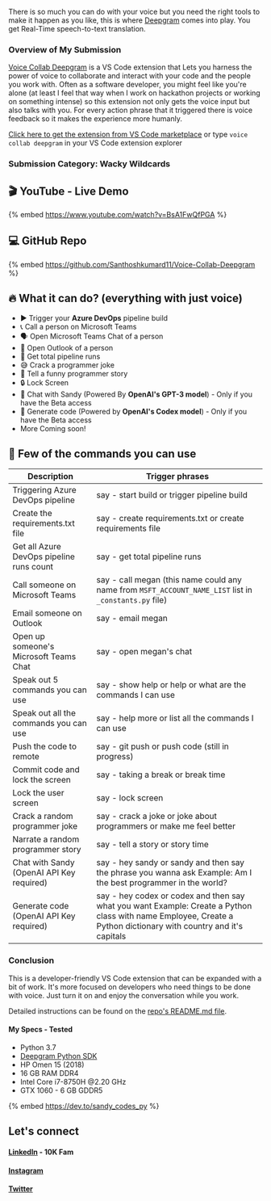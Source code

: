 There is so much you can do with your voice but you need the right tools to make it happen as you like, this is where [Deepgram](https://console.deepgram.com/signup) comes into play. You get Real-Time speech-to-text translation.

### Overview of My Submission
[Voice Collab Deepgram](https://marketplace.visualstudio.com/items?itemName=sandy-codes-py.voice-collab-deepgram) is a VS Code extension that Lets you harness the power of voice to collaborate and interact with your code and the people you work with. Often as a software developer, you might feel like you're alone (at least I feel that way when I work on hackathon projects or working on something intense) so this extension not only gets the voice input but also talks with you. For every action phrase that it triggered there is voice feedback so it makes the experience more humanly.

[Click here to get the extension from VS Code marketplace](https://marketplace.visualstudio.com/items?itemName=sandy-codes-py.voice-collab-deepgram) or type `voice collab deepgram` in your VS Code extension explorer

### Submission Category: Wacky Wildcards


## 🎬 YouTube - Live Demo

{% embed https://www.youtube.com/watch?v=BsA1FwQfPGA %}


## 💻 GitHub Repo

{% embed https://github.com/Santhoshkumard11/Voice-Collab-Deepgram %}


## 🔥 What it can do? (everything with just voice)

- ▶ Trigger your **Azure DevOps** pipeline build
- 📞 Call a person on Microsoft Teams
- 🗣 Open Microsoft Teams Chat of a person
- 📩 Open Outlook of a person 
- 🔁 Get total pipeline runs
- 😅 Crack a programmer joke
- 📝 Tell a funny programmer story
- 🔒 Lock Screen
- 🤖 Chat with Sandy (Powered By **OpenAI's GPT-3 model**) - Only if you have the Beta access
- 👾 Generate code (Powered by **OpenAI's Codex model**) - Only if you have the Beta access
- More Coming soon!


## 🦾 Few of the commands you can use
|    Description                             |      Trigger phrases                                                                                                                                             |
| -------------------------------------------|------------------------------------------------------------------------------------------------------------------------------------------------------------------|
| Triggering Azure DevOps pipeline		     | say - start build or trigger pipeline build                                                                                                                      |
| Create the requirements.txt file           | say - create requirements.txt or create requirements file                                                                                                        |
| Get all Azure DevOps pipeline runs count	 | say - get total pipeline runs                                                                                                                                    |
| Call someone on Microsoft Teams 	         | say - call megan (this name could any name from `MSFT_ACCOUNT_NAME_LIST` list in `_constants.py` file)                                                           |
| Email someone on Outlook	                 | say - email megan                                                                                                                                                |
| Open up someone's Microsoft Teams Chat     | say - open megan's chat                                                                                                                                          |
| Speak out 5 commands you can use           | say - show help or  help or what are the commands I can use                                                                                                      |
| Speak out all the commands you can use     | say - help more or list all the commands I can use                                                                                                               |
| Push the code to remote                    | say - git push or push code (still in progress)                                                                                                                  |
| Commit code and lock the screen            | say - taking a break or break time                                                                                                                               |
| Lock the user screen                       | say - lock screen                                                                                                                                                |
| Crack a random programmer joke             | say - crack a joke or joke about programmers or make me feel better                                                                                              |
| Narrate a random programmer story          | say - tell a story or story time                                                                                                                                 |
| Chat with Sandy (OpenAI API Key required)                            | say - hey sandy or sandy and then say the phrase you wanna ask Example: Am I the best programmer in the world?                                                   |
| Generate code (OpenAI API Key required)                             | say - hey codex or codex and then say what you want Example: Create a Python class with name Employee, Create a Python dictionary with country and it's capitals |

### Conclusion
This is a developer-friendly VS Code extension that can be expanded with a bit of work. It's more focused on developers who need things to be done with voice. Just turn it on and enjoy the conversation while you work.


Detailed instructions can be found on the [repo's README.md file](https://github.com/Santhoshkumard11/Voice-Collab-Deepgram#readme). 

#### My Specs - Tested
- Python 3.7
- [Deepgram Python SDK](https://developers.deepgram.com/sdks-tools/sdks/python-sdk/)
- HP Omen 15 (2018)
- 16 GB RAM DDR4
- Intel Core i7-8750H @2.20 GHz
- GTX 1060 - 6 GB GDDR5


{% embed https://dev.to/sandy_codes_py %}

## Let's connect
#### [LinkedIn](https://linkedin.com/in/santhosh-kumard) - 10K Fam

#### [Instagram](https://www.instagram.com/santhoshgoku)

#### [Twitter](https://twitter.com/sandy_codes_py)
